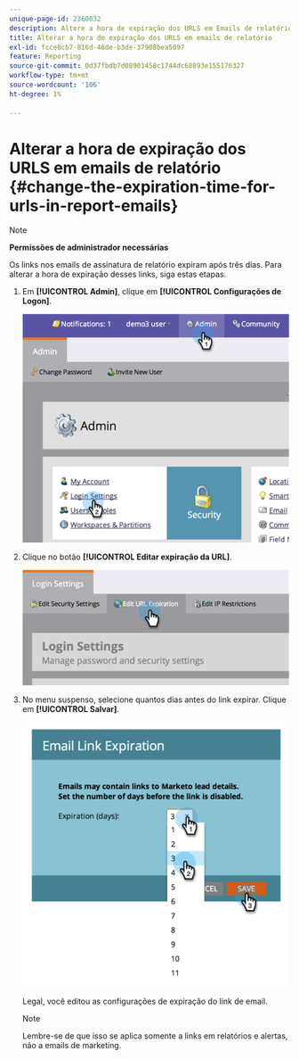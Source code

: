 ```yaml
---
unique-page-id: 2360032
description: Altere a hora de expiração dos URLS em Emails de relatório - Documentação do Marketo - Documentação do produto
title: Alterar a hora de expiração dos URLS em emails de relatório
exl-id: fcce8cb7-816d-46de-b3de-37908bea5097
feature: Reporting
source-git-commit: 0d37fbdb7d08901458c1744dc68893e155176327
workflow-type: tm+mt
source-wordcount: '106'
ht-degree: 1%

---
```


# Alterar a hora de expiração dos URLS em emails de relatório {#change-the-expiration-time-for-urls-in-report-emails}

>[!NOTE]
>
>**Permissões de administrador necessárias**

Os links nos emails de assinatura de relatório expiram após três dias. Para alterar a hora de expiração desses links, siga estas etapas.

1. Em **[!UICONTROL Admin]**, clique em **[!UICONTROL Configurações de Logon]**.

   ![](assets/image2014-9-16-14-3a44-3a57.png)

1. Clique no botão **[!UICONTROL Editar expiração da URL]**.

   ![](assets/image2014-9-16-14-3a45-3a1.png)

1. No menu suspenso, selecione quantos dias antes do link expirar. Clique em **[!UICONTROL Salvar]**.

   ![](assets/image2014-9-16-14-3a45-3a5.png)

   Legal, você editou as configurações de expiração do link de email.

   >[!NOTE]
   >
   >Lembre-se de que isso se aplica somente a links em relatórios e alertas, não a emails de marketing.
